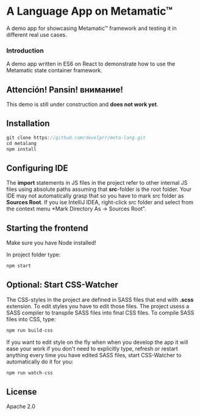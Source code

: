 # A Language App on Metamatic™

A demo app for showcasing Metamatic™ framework and testing it in different real use cases.

### Introduction

A demo app written in ES6 on React to demonstrate how to use the Metamatic state container framework. 

## Attención! Pansin! внимание!

This demo is still under construction and **does not work yet**. 

## Installation

```js
git clone https://github.com/develprr/meta-lang.git
cd metalang
npm install
```

## Configuring IDE

The **import** statements in JS files in the project refer to other internal JS files using absolute paths assuming that **src**-folder 
is the root folder. Your IDE may not automatically grasp that so you have to mark src folder as **Sources Root**. If you ise IntelliJ IDEA, 
right-click *src* folder and select from the context menu *Mark Directory As -> Sources Root".

## Starting the frontend

Make sure you have Node installed!

In project folder type:

```js
npm start
```

## Optional: Start CSS-Watcher

The CSS-styles in the project are defined in SASS files that end with **.scss** extension. To edit styles you have to edit those files.
The project usess a SASS compiler to transpile SASS files into final CSS files. To compile SASS files into CSS, type:

```js
npm run build-css
```

If you want to edit style on the fly when when you develop the app it will ease your work if you don't need to explicitly type,
refresh or restart anything every time you have edited SASS files, start CSS-Watcher to automatically do it for you:

```js
npm run watch-css
```
    
## License

Apache 2.0
